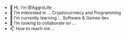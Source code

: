 - 👋 Hi, I’m @AggroLife
- 👀 I’m interested in ... Cryptocurrnecy and Programming 
- 🌱 I’m currently learning ... Software & Games dev
- 💞️ I’m looking to collaborate on ...
- 📫 How to reach me ...

<!---
AggroLife/AggroLife is a ✨ special ✨ repository because its `README.md` (this file) appears on your GitHub profile.
You can click the Preview link to take a look at your changes.
--->
